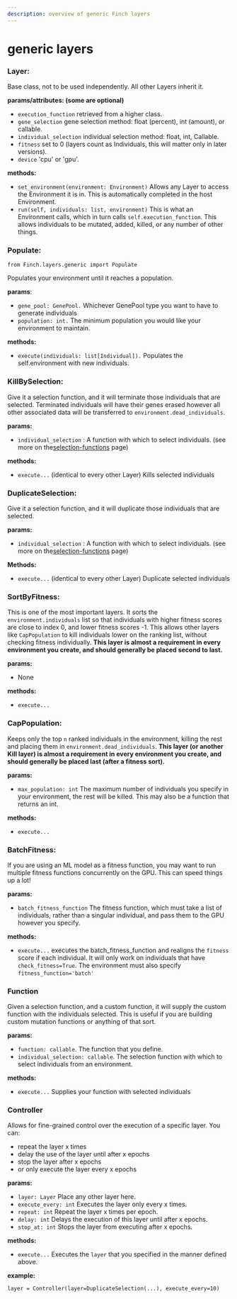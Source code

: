 ```yaml
---
description: overview of generic Finch layers
---
```


# generic layers

### Layer:

Base class, not to be used independently. All other Layers inherit it.

**params/attributes: (some are optional)**

* `execution_function` retrieved from a higher class.
* `gene_selection` gene selection method: float (percent), int (amount), or callable.
* `individual_selection` individual selection method: float, int, Callable.
* `fitness` set to 0 (layers count as Individuals, this will matter only in later versions).
* `device` 'cpu' or 'gpu'.

**methods:**

* `set_environment(environment: Environment)` Allows any Layer to access the Environment it is in. This is automatically completed in the host Environment.
* `run(self, individuals: list, environment)` This is what an Environment calls, which in turn calls `self.execution_function`. This allows individuals to be mutated, added, killed, or any number of other things.

### Populate:

`from Finch.layers.generic import Populate`

Populates your environment until it reaches a population.

**params**:

* `gene_pool: GenePool.` Whichever GenePool type you want to have to generate individuals
* `population: int.` The minimum population you would like your environment to maintain.

**methods:**

* `execute(individuals: list[Individual]).` Populates the self.environment with new individuals.

### KillBySelection:

Give it a selection function, and it will terminate those individuals that are selected. Terminated individuals will have their genes erased however all other associated data will be transferred to `environment.dead_individuals`.

**params:**

* `individual_selection`  : A function with which to select individuals. (see more on the[selection-functions](../selection-functions/ "mention") page)

**methods:**

* `execute...` (identical to every other Layer) Kills selected individuals





### DuplicateSelection:

Give it a selection function, and it will duplicate those individuals that are selected.&#x20;

**params:**

* `individual_selection`  : A function with which to select individuals. (see more on the[selection-functions](../selection-functions/ "mention") page)

**Methods:**

* `execute...` (identical to every other Layer) Duplicate selected individuals



### SortByFitness:

This is one of the most important layers. It sorts the `environment.individuals` list so that individuals with higher fitness scores are close to index 0, and lower fitness scores -1. This allows other layers like `CapPopulation` to kill individuals lower on the ranking list, without checking fitness individually. **This layer is almost a requirement in every environment you create, and should generally be placed second to last.**&#x20;

**params:**

* None

**methods:**

* `execute...`&#x20;

### CapPopulation:

Keeps only the top `n` ranked individuals in the environment, killing the rest and placing them in `environment.dead_individuals`. **This layer (or another Kill layer) is almost a requirement in every environment you create, and should generally be placed last (after a fitness sort).**

**params:**

* `max_population: int`  The maximum number of individuals you specify in your environment, the rest will be killed. This may also be a function that returns an int.

**methods:**

* &#x20;`execute...`

### BatchFitness:

If you are using an ML model as a fitness function, you may want to run multiple fitness functions concurrently on the GPU. This can speed things up a lot!

**params:**

* `batch_fitness_function` The fitness function, which must take a list of individuals, rather than a singular individual, and pass them to the GPU however you specify.&#x20;

**methods:**

* `execute...` executes the batch\_fitness\_function and realigns the `fitness` score if each individual. It will only work on individuals that have `check_fitness=True`. The environment must also specify `fitness_function='batch'` &#x20;



### Function

Given a selection function, and a custom function, it will supply the custom function with the individuals selected. This is useful if you are building custom mutation functions or anything of that sort.

**params:**

* `function: callable`. The function that you define.
* `individual_selection: callable`. The selection function with which to select individuals from an environment.

**methods:**

* `execute...` Supplies your function with selected individuals



### Controller

Allows for fine-grained control over the execution of a specific layer. You can:

* repeat the layer x times
* delay the use of the layer until after x epochs
* stop the layer after x epochs
* or only execute the layer every x epochs

**params:**

* `layer: Layer` Place any other layer here.
* `execute_every: int` Executes the layer only every x times.
* `repeat: int` Repeat the layer x times per epoch.
* `delay: int` Delays the execution of this layer until after x epochs.
* `stop_at: int` Stops the layer from executing after x epochs.

**methods:**

* `execute...` Executes the `layer` that you specified in the manner defined above.

**example:**

```
layer = Controller(layer=DuplicateSelection(...), execute_every=10)
```

